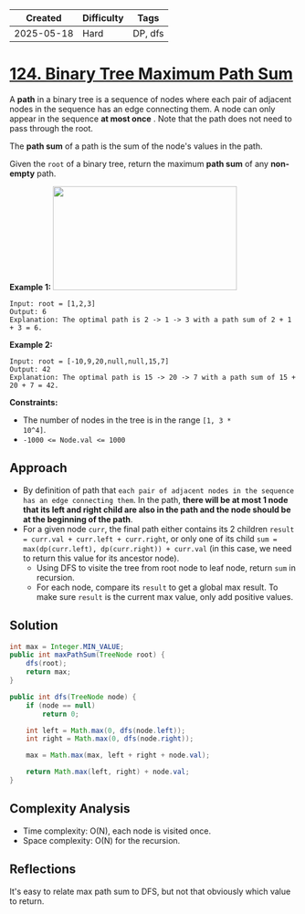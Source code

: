 | Created  | Difficulty | Tags |
| -------- | ---------- | ---- |
| 2025-05-18 | Hard | DP, dfs |

# [124. Binary Tree Maximum Path Sum](https://leetcode.com/problems/binary-tree-maximum-path-sum/description/?envType=problem-list-v2&envId=oizxjoit)

A **path**  in a binary tree is a sequence of nodes where each pair of adjacent nodes in the sequence has an edge connecting them. A node can only appear in the sequence **at most once** . Note that the path does not need to pass through the root.

The **path sum**  of a path is the sum of the node's values in the path.

Given the <code>root</code> of a binary tree, return the maximum **path sum**  of any **non-empty**  path.

**Example 1:** 
<img alt="" src="https://assets.leetcode.com/uploads/2020/10/13/exx1.jpg" style="width: 322px; height: 182px;">

```
Input: root = [1,2,3]
Output: 6
Explanation: The optimal path is 2 -> 1 -> 3 with a path sum of 2 + 1 + 3 = 6.
```

**Example 2:** 
<img alt="" src="https://assets.leetcode.com/uploads/2020/10/13/exx2.jpg">

```
Input: root = [-10,9,20,null,null,15,7]
Output: 42
Explanation: The optimal path is 15 -> 20 -> 7 with a path sum of 15 + 20 + 7 = 42.
```

**Constraints:** 

- The number of nodes in the tree is in the range <code>[1, 3 * 10^4]</code>.
- <code>-1000 <= Node.val <= 1000</code>

## Approach

- By definition of path that `each pair of adjacent nodes in the sequence has an edge connecting them`. In the path, **there will be at most 1 node that its left and right child are also in the path and the node should be at the beginning of the path**.
- For a given node `curr`, the final path either contains its 2 children `result = curr.val + curr.left + curr.right`, or only one of its child `sum = max(dp(curr.left), dp(curr.right)) + curr.val` (in this case, we need to return this value for its ancestor node).
  - Using DFS to visite the tree from root node to leaf node, return `sum` in recursion.
  - For each node, compare its `result` to get a global max result. To make sure `result` is the current max value, only add positive values.
## Solution

```java
int max = Integer.MIN_VALUE;
public int maxPathSum(TreeNode root) {
    dfs(root);
    return max;
}

public int dfs(TreeNode node) {
    if (node == null)
        return 0;

    int left = Math.max(0, dfs(node.left));
    int right = Math.max(0, dfs(node.right));

    max = Math.max(max, left + right + node.val);

    return Math.max(left, right) + node.val;
}
```

## Complexity Analysis

- Time complexity: O(N), each node is visited once.
- Space complexity: O(N) for the recursion.

## Reflections

It's easy to relate max path sum to DFS, but not that obviously which value to return.
